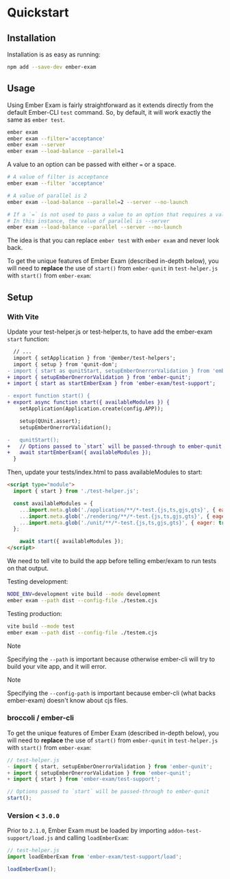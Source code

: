 # Quickstart

## Installation

Installation is as easy as running:

```bash
npm add --save-dev ember-exam
```

## Usage

Using Ember Exam is fairly straightforward as it extends directly from the default Ember-CLI `test` command. So, by default, it will work exactly the same as `ember test`.

```bash
ember exam
ember exam --filter='acceptance'
ember exam --server
ember exam --load-balance --parallel=1
```

A value to an option can be passed with either `=` or a space.

```bash
# A value of filter is acceptance
ember exam --filter 'acceptance'

# A value of parallel is 2
ember exam --load-balance --parallel=2 --server --no-launch

# If a `=` is not used to pass a value to an option that requires a value, it will take anything passed after a space as it's value
# In this instance, the value of parallel is --server
ember exam --load-balance --parallel --server --no-launch
```

The idea is that you can replace `ember test` with `ember exam` and never look back.

To get the unique features of Ember Exam (described in-depth below), you will need to **replace** the use of `start()` from `ember-qunit` in `test-helper.js` with `start()` from `ember-exam`:


## Setup

### With Vite


Update your test-helper.js or test-helper.ts, to have add the ember-exam `start` function:
```diff
  // ...
  import { setApplication } from '@ember/test-helpers';
  import { setup } from 'qunit-dom';
- import { start as qunitStart, setupEmberOnerrorValidation } from 'ember-qunit';
+ import { setupEmberOnerrorValidation } from 'ember-qunit';
+ import { start as startEmberExam } from 'ember-exam/test-support';

- export function start() {
+ export async function start({ availableModules }) {
    setApplication(Application.create(config.APP));

    setup(QUnit.assert);
    setupEmberOnerrorValidation();

-   qunitStart();
+   // Options passed to `start` will be passed-through to ember-qunit
+   await startEmberExam({ availableModules });
  }
```

Then, update your tests/index.html to pass availableModules to start:
```html
<script type="module">
  import { start } from './test-helper.js';

  const availableModules = {
    ...import.meta.glob('./application/**/*-test.{js,ts,gjs,gts}', { eager: true }),
    ...import.meta.glob('./rendering/**/*-test.{js,ts,gjs,gts}', { eager: true }),
    ...import.meta.glob('./unit/**/*-test.{js,ts,gjs,gts}', { eager: true }),
  };

	await start({ availableModules });
</script>
```

 We need to tell vite to build the app before telling ember/exam to run tests on that output.

Testing development:
```bash 
NODE_ENV=development vite build --mode development
ember exam --path dist --config-file ./testem.cjs
```

Testing production:
```bash
vite build --mode test
ember exam --path dist --config-file ./testem.cjs
```

> [!NOTE]
> Specifying the `--path` is important because otherwise ember-cli will try to build your vite app, and it will error. 

> [!NOTE]
> Specifying the `--config-path` is important because ember-cli (what backs ember-exam) doesn't know about cjs files. 


### broccoli / ember-cli 


To get the unique features of Ember Exam (described in-depth below), you will need to **replace** the use of `start()` from `ember-qunit` in `test-helper.js` with `start()` from `ember-exam`:

```js
// test-helper.js
- import { start, setupEmberOnerrorValidation } from 'ember-qunit';
+ import { setupEmberOnerrorValidation } from 'ember-qunit';
+ import { start } from 'ember-exam/test-support';

// Options passed to `start` will be passed-through to ember-qunit
start();
```

### Version < `3.0.0`

Prior to `2.1.0`, Ember Exam must be loaded by importing `addon-test-support/load.js` and calling `loadEmberExam`:

```js
// test-helper.js
import loadEmberExam from 'ember-exam/test-support/load';

loadEmberExam();
```
